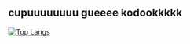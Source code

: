 ## cupuuuuuuuu gueeee kodookkkkk

[![Top Langs](https://github-readme-stats.vercel.app/api/top-langs/?username=yosuahres)](https://github.com/anuraghazra/github-readme-stats)

<!--
**yosuahres/yosuahres** is a ✨ _special_ ✨ repository because its `README.md` (this file) appears on your GitHub profile.

Here are some ideas to get you started:

- 🔭 I’m currently working on ...
- 🌱 I’m currently learning ...
- 👯 I’m looking to collaborate on ...
- 🤔 I’m looking for help with ...
- 💬 Ask me about ...
- 📫 How to reach me: ...
- 😄 Pronouns: ...
- ⚡ Fun fact: ...
-->
